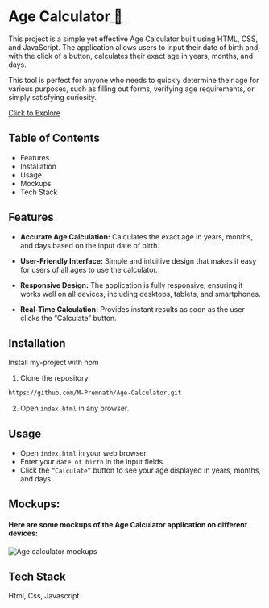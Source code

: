 
<h1>Age Calculator<a href="https://github.com/M-Premnath/Age-Calculator.git"> 📱</a> </h1>

This project is a simple yet effective Age Calculator built using HTML, CSS, and JavaScript. The application allows users to input their date of birth and, with the click of a button, calculates their exact age in years, months, and days. 

This tool is perfect for anyone who needs to quickly determine their age for various purposes, such as filling out forms, verifying age requirements, or simply satisfying curiosity.

<a href="https://github.com/M-Premnath/Age-Calculator.git"> Click to Explore</a>
## Table of Contents

- Features
- Installation
- Usage
- Mockups
- Tech Stack
## Features

- **Accurate Age Calculation:** Calculates the exact age in years, months, and days based on the input date of birth.

- **User-Friendly Interface:** Simple and intuitive design that makes it easy for users of all ages to use the calculator.

- **Responsive Design:** The application is fully responsive, ensuring it works well on all devices, including desktops, tablets, and smartphones.

- **Real-Time Calculation:** Provides instant results as soon as the user clicks the “Calculate” button.


## Installation

Install my-project with npm
1. Clone the repository:
```bash
https://github.com/M-Premnath/Age-Calculator.git
```
2. Open `index.html` in any browser.


## Usage

- Open `index.html` in your web browser.
- Enter your `date of birth` in the input fields.
- Click the `“Calculate”` button to see your age displayed in years, months, and days.


## Mockups:

#### Here are some mockups of the Age Calculator application on different devices:

![Age calculator mockups](https://github.com/user-attachments/assets/8e5687fa-3a2e-4319-8beb-9749152c10f3)


## Tech Stack

 Html, Css, Javascript


